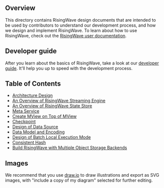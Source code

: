 ## Overview

This directory contains RisingWave design documents that are intended to be used by contributors to understand our development process, and how we design and implement RisingWave. To learn about how to use RisingWave, check out the [RisingWave user documentation](https://www.risingwave.dev).

## Developer guide

After you learn about the basics of RisingWave, take a look at our [developer guide](developer-guide.md). It'll help you up to speed with the development process.

## Table of Contents

* [Architecture Design](./architecture-design.md)
* [An Overview of RisingWave Streaming Engine](./streaming-overview.md)
* [An Overview of RisingWave State Store](./state-store-overview.md)
* [Meta Service](./meta-service.md)
* [Create MView on Top of MView](./mv-on-mv.md)
* [Checkpoint](./checkpoint.md)
* [Design of Data Source](./data-source.md)
* [Data Model and Encoding](./data-model-and-encoding.md)
* [Design of Batch Local Execution Mode](./batch-local-execution-mode.md)
* [Consistent Hash](./consistent-hash.md)
* [Build RisingWave with Multiple Object Storage Backends](./multi-object-store.md)

## Images

We recommend that you use [draw.io](https://app.diagrams.net/) to draw illustrations and export as SVG images, with "include a copy of my diagram" selected for further editing.
